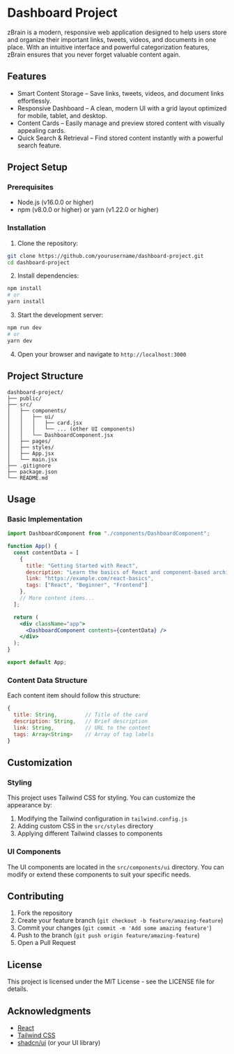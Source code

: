 # Dashboard Project

zBrain is a modern, responsive web application designed to help users store and organize their important links, tweets, videos, and documents in one place. With an intuitive interface and powerful categorization features, zBrain ensures that you never forget valuable content again.

## Features

- Smart Content Storage – Save links, tweets, videos, and document links effortlessly.
- Responsive Dashboard – A clean, modern UI with a grid layout optimized for mobile, tablet, and desktop.
- Content Cards – Easily manage and preview stored content with visually appealing cards.
- Quick Search & Retrieval – Find stored content instantly with a powerful search feature.

## Project Setup

### Prerequisites

- Node.js (v16.0.0 or higher)
- npm (v8.0.0 or higher) or yarn (v1.22.0 or higher)

### Installation

1. Clone the repository:
```bash
git clone https://github.com/yourusername/dashboard-project.git
cd dashboard-project
```

2. Install dependencies:
```bash
npm install
# or
yarn install
```

3. Start the development server:
```bash
npm run dev
# or
yarn dev
```

4. Open your browser and navigate to `http://localhost:3000`

## Project Structure

```
dashboard-project/
├── public/
├── src/
│   ├── components/
│   │   ├── ui/
│   │   │   ├── card.jsx
│   │   │   └── ... (other UI components)
│   │   └── DashboardComponent.jsx
│   ├── pages/
│   ├── styles/
│   ├── App.jsx
│   └── main.jsx
├── .gitignore
├── package.json
└── README.md
```

## Usage

### Basic Implementation

```jsx
import DashboardComponent from "./components/DashboardComponent";

function App() {
  const contentData = [
    {
      title: "Getting Started with React",
      description: "Learn the basics of React and component-based architecture",
      link: "https://example.com/react-basics",
      tags: ["React", "Beginner", "Frontend"]
    },
    // More content items...
  ];

  return (
    <div className="app">
      <DashboardComponent contents={contentData} />
    </div>
  );
}

export default App;
```

### Content Data Structure

Each content item should follow this structure:

```javascript
{
  title: String,         // Title of the card
  description: String,   // Brief description
  link: String,          // URL to the content
  tags: Array<String>    // Array of tag labels
}
```

## Customization

### Styling

This project uses Tailwind CSS for styling. You can customize the appearance by:

1. Modifying the Tailwind configuration in `tailwind.config.js`
2. Adding custom CSS in the `src/styles` directory
3. Applying different Tailwind classes to components

### UI Components

The UI components are located in the `src/components/ui` directory. You can modify or extend these components to suit your specific needs.

## Contributing

1. Fork the repository
2. Create your feature branch (`git checkout -b feature/amazing-feature`)
3. Commit your changes (`git commit -m 'Add some amazing feature'`)
4. Push to the branch (`git push origin feature/amazing-feature`)
5. Open a Pull Request

## License

This project is licensed under the MIT License - see the LICENSE file for details.

## Acknowledgments

- [React](https://reactjs.org/)
- [Tailwind CSS](https://tailwindcss.com/)
- [shadcn/ui](https://ui.shadcn.com/) (or your UI library)